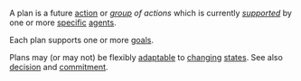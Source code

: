 A plan is a future [action](https://github.com/gcassel/Modular-Organization-Terminology/blob/master/terms/action.md) or *[group](https://github.com/gcassel/Modular-Organization-Terminology/blob/master/terms/group.md) of actions* which is currently *[supported](https://github.com/gcassel/Modular-Organization-Terminology/blob/master/terms/support.md)* by one or more [specific](https://github.com/gcassel/Modular-Organization-Terminology/blob/master/terms/specific.md) [agents](https://github.com/gcassel/Modular-Organization-Terminology/blob/master/terms/agent.md).  

Each plan supports one or more [goals](https://github.com/gcassel/Modular-Organization-Terminology/blob/master/terms/goal.md).
 
Plans may (or may not) be flexibly [adaptable](https://github.com/gcassel/Modular-Organization-Terminology/blob/master/terms/adapt.md) to [changing](https://github.com/gcassel/Modular-Organization-Terminology/blob/master/terms/change.md) [states](https://github.com/gcassel/Modular-Organization-Terminology/blob/master/terms/state.md).  See also [decision](https://github.com/gcassel/Modular-Organization-Terminology/blob/master/terms/decision.md) and [commitment](https://github.com/gcassel/Modular-Organization-Terminology/blob/master/terms/commitment.md).

